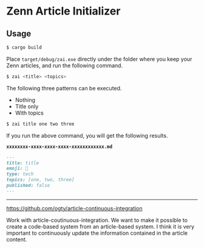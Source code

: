 # Zenn Article Initializer

## Usage

```bash
$ cargo build
```

Place `target/debug/zai.exe` directly under the folder where you keep your Zenn articles, and run the following command.

```bash
$ zai <title> <topics>
```

The following three patterns can be executed.

- Nothing
- Title only
- With topics

```bash
$ zai title one two three
```

If you run the above command, you will get the following results.

**`xxxxxxxx-xxxx-xxxx-xxxx-xxxxxxxxxxxx.md`**

```md
---
title: title
emoji: 🐒
type: tech
topics: [one, two, three]
published: false
---
```

---

https://github.com/ogty/article-continuous-integration

Work with article-coutinuous-integration.
We want to make it possible to create a code-based system from an article-based system.
I think it is very important to continuously update the information contained in the article content.
